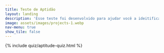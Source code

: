 ```yaml
---
title: Teste de Aptidão
layout: landing
description: 'Esse teste foi desenvolvido para ajudar você a ideitificar em quais áreas da tecnologia seu perfil se encaixa melhor.'
image: assets/images/projects-1.webp
nav-menu: true
show_tile: false
---
```


<!-- Main -->
<div id="main">

<!-- One -->
<section id="one">
	<div class="inner">
        {% include quiz/aptitude-quiz.html %}
	</div>
</section>

</div>
